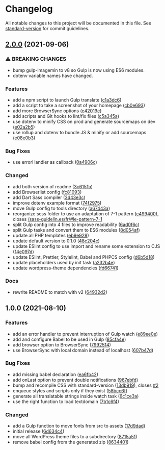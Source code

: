 # Changelog

All notable changes to this project will be documented in this file. See [standard-version](https://github.com/conventional-changelog/standard-version) for commit guidelines.

## [2.0.0](https://github.com/boilerplates-collection/wordpress-theme-gulp/compare/v1.0.0...v2.0.0) (2021-09-06)


### ⚠ BREAKING CHANGES

* bump gulp-imagemin to v8 so Gulp is now using ES6
modules.
* dotenv variable names have changed.

### Features

* add a npm script to launch Gulp translate ([c1a3dc6](https://github.com/boilerplates-collection/wordpress-theme-gulp/commit/c1a3dc6ee15ad237c528ae850554726a58f504b1))
* add a script to take a screenshot of your homepage ([cb0e693](https://github.com/boilerplates-collection/wordpress-theme-gulp/commit/cb0e693ae7e2a421d550f568f55dc5140d370963))
* add more BrowserSync options ([e42019c](https://github.com/boilerplates-collection/wordpress-theme-gulp/commit/e42019ca5158d339ab8616cf21e4f11186381889))
* add scripts and Git hooks to lint/fix files ([c5a345a](https://github.com/boilerplates-collection/wordpress-theme-gulp/commit/c5a345abe10e8368c541fa92c292393a1486d130))
* use dotenv to minify CSS on prod and generate sourcemaps on dev ([e02a2b5](https://github.com/boilerplates-collection/wordpress-theme-gulp/commit/e02a2b5524899134f24811be468016e208866d2f))
* use rollup and dotenv to bundle JS & minify or add sourcemaps ([e08e0b3](https://github.com/boilerplates-collection/wordpress-theme-gulp/commit/e08e0b3e3f55022f91cf9d18e8e4404271228374))


### Bug Fixes

* use errorHandler as callback ([0a4906c](https://github.com/boilerplates-collection/wordpress-theme-gulp/commit/0a4906ccb929579dc52d1aaa6d781710068cf482))


### Changed

* add both version of readme ([3c6151b](https://github.com/boilerplates-collection/wordpress-theme-gulp/commit/3c6151b6379079e4a7fcde923af6671bdadf5ea9))
* add Browserlist config ([fc81093](https://github.com/boilerplates-collection/wordpress-theme-gulp/commit/fc8109339179f1ddca7a8e3718484652ba19fb0c))
* add Dart Sass compiler ([3d43e3c](https://github.com/boilerplates-collection/wordpress-theme-gulp/commit/3d43e3c68cec797bf77a67746e1b89c54dd3695c))
* improve dotenv example format ([74f2975](https://github.com/boilerplates-collection/wordpress-theme-gulp/commit/74f29752ddef950abfe06db7674b5ffb15bda682))
* move Gulp config to tools directory ([a67443a](https://github.com/boilerplates-collection/wordpress-theme-gulp/commit/a67443ab5872d7850192a26b09f83e113cab52d7))
* reorganize scss folder to use an adaptation of 7-1 pattern ([c499400](https://github.com/boilerplates-collection/wordpress-theme-gulp/commit/c499400f6327cc4be27f9fada471dacd5a39effb)), closes [/sass-guidelin.es/fr/#le-pattern-7-1](https://github.com/boilerplates-collection//sass-guidelin.es/fr//issues/le-pattern-7-1)
* split Gulp config into 4 files to improve readability ([6ad0f6c](https://github.com/boilerplates-collection/wordpress-theme-gulp/commit/6ad0f6c6ac6ee1b497d3388f0ba1779d4f295ab2))
* split Gulp tasks and convert them to ES6 modules ([8d054af](https://github.com/boilerplates-collection/wordpress-theme-gulp/commit/8d054af88dd285cffe25d15495c8d3ae5128a606))
* update all PHP templates ([eb9e928](https://github.com/boilerplates-collection/wordpress-theme-gulp/commit/eb9e928e8d26d621acd1958ec79fd84adb7c9145))
* update default version to 0.1.0 ([48c204c](https://github.com/boilerplates-collection/wordpress-theme-gulp/commit/48c204cc8de36677e3847bdcb71cd23447fee2a0))
* update ESlint config to use import and rename some extension to CJS ([14e097d](https://github.com/boilerplates-collection/wordpress-theme-gulp/commit/14e097d6de3feec7cd7bf0c0e6fe59e35bf3af3b))
* update ESlint, Prettier, Stylelint, Babel and PHPCS config ([d6b5d18](https://github.com/boilerplates-collection/wordpress-theme-gulp/commit/d6b5d180a0f72bbb2ed6f84c45139cef2a62d1ad))
* update placeholders used by init task ([a232b4e](https://github.com/boilerplates-collection/wordpress-theme-gulp/commit/a232b4e707c3a6c3c9ff4fe7f5b683e14d068966))
* update wordpress-theme dependencies ([fd66741](https://github.com/boilerplates-collection/wordpress-theme-gulp/commit/fd667416e807e34d08383251808b15b5b44f4ffc))


### Docs

* rewrite README to match with v2 ([64932d2](https://github.com/boilerplates-collection/wordpress-theme-gulp/commit/64932d2cdbc63217a5278371e42cc3acc7bd9552))

## 1.0.0 (2021-08-10)


### Features

* add an error handler to prevent interruption of Gulp watch ([e89ee0e](https://github.com/boilerplates-collection/wordpress-theme-gulp/commit/e89ee0e7da5b997ea2b716ce877e383529e5bd30))
* add and configure Babel to be used in Gulp ([85cfa4e](https://github.com/boilerplates-collection/wordpress-theme-gulp/commit/85cfa4e4ffb9d713ff6f7137c4b595dc94924739))
* add browser option to BrowserSync ([7992514](https://github.com/boilerplates-collection/wordpress-theme-gulp/commit/79925142c89c27cafd76ccb058ff7302b02b55ea))
* use BrowserSync with local domain instead of localhost ([607b47d](https://github.com/boilerplates-collection/wordpress-theme-gulp/commit/607b47d69fca20bf71a7df6f3b78d43514f4c37e))


### Bug Fixes

* add missing babel declaration ([ea6fb42](https://github.com/boilerplates-collection/wordpress-theme-gulp/commit/ea6fb42b2ae26b332c21bab9e5dbc2189b4f6115))
* add onLast option to prevent double notifications ([967ebfd](https://github.com/boilerplates-collection/wordpress-theme-gulp/commit/967ebfd51325fadf01631afa16db3bb97435118d))
* bump and recompile CSS with standard-version ([13db919](https://github.com/boilerplates-collection/wordpress-theme-gulp/commit/13db919b30b327d4690519964b72c5b0899c3538)), closes [#2](https://github.com/boilerplates-collection/wordpress-theme-gulp/issues/2)
* enqueue styles and scripts only if they exist ([58bcc6f](https://github.com/boilerplates-collection/wordpress-theme-gulp/commit/58bcc6f145f73e423185dc8ad94efcca6d85f68d))
* generate all translatable strings inside watch task ([6c1ce3a](https://github.com/boilerplates-collection/wordpress-theme-gulp/commit/6c1ce3a622b1b16fa7920b66d5b911c1bb4600c7))
* use the right function to load textdomain ([7b1c6f4](https://github.com/boilerplates-collection/wordpress-theme-gulp/commit/7b1c6f42c363b4a1f435a6ceab07874700bfff93))


### Changed

* add a Gulp function to move fonts from src to assets ([17d9dad](https://github.com/boilerplates-collection/wordpress-theme-gulp/commit/17d9dade257ec7b2ea64194d19eb48ff889d13e4))
* initial release ([6d634c4](https://github.com/boilerplates-collection/wordpress-theme-gulp/commit/6d634c4781dac40a0bafb5901ac0361369e9732f))
* move all WordPress theme files to a subdirectory ([8715a51](https://github.com/boilerplates-collection/wordpress-theme-gulp/commit/8715a51390337c0fd4b78442fd15495fcc7e94a5))
* remove babel config from the generated zip ([8634401](https://github.com/boilerplates-collection/wordpress-theme-gulp/commit/86344016cda0e2e982f6db2c3ca36aeb7ad408d8))
